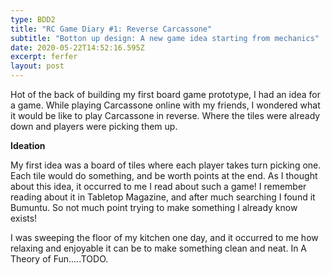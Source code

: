 ```yaml
---
type: BDD2
title: "RC Game Diary #1: Reverse Carcassone"
subtitle: "Botton up design: A new game idea starting from mechanics"
date: 2020-05-22T14:52:16.595Z
excerpt: ferfer
layout: post
---
```

Hot of the back of building my first board game prototype, I had an idea for a game. While playing Carcassone online with my friends, I wondered what it would be like to play Carcassone in reverse. Where the tiles were already down and players were picking them up.

**Ideation**

My first idea was a board of tiles where each player takes turn picking one. Each tile would do something, and be worth points at the end. As I thought about this idea, it occurred to me I read about such a game! I remember reading about it in Tabletop Magazine, and after much searching I found it Bumuntu. So not much point trying to make something I already know exists!

I was sweeping the floor of my kitchen one day, and it occurred to me how relaxing and enjoyable it can be to make something clean and neat. In A Theory of Fun.....TODO.